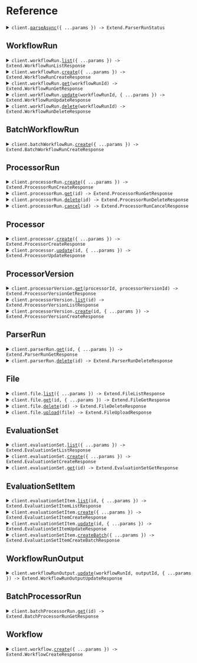 # Reference

<details><summary><code>client.<a href="/src/Client.ts">parseAsync</a>({ ...params }) -> Extend.ParserRunStatus</code></summary>
<dl>
<dd>

#### 📝 Description

<dl>
<dd>

<dl>
<dd>

Parse files **asynchronously** to get cleaned, chunked target content (e.g. markdown).

The Parse Async endpoint allows you to convert documents into structured, machine-readable formats with fine-grained control over the parsing process. This endpoint is ideal for extracting cleaned document content to be used as context for downstream processing, e.g. RAG pipelines, custom ingestion pipelines, embeddings classification, etc.

Parse files asynchronously and get a parser run ID that can be used to check status and retrieve results with the [Get Parser Run](https://docs.extend.ai/2025-04-21/developers/api-reference/parse-endpoints/get-parser-run) endpoint.

This is useful for:

- Large files that may take longer to process
- Avoiding timeout issues with synchronous parsing.

For more details, see the [Parse File guide](https://docs.extend.ai/2025-04-21/developers/guides/parse).

</dd>
</dl>
</dd>
</dl>

#### 🔌 Usage

<dl>
<dd>

<dl>
<dd>

```typescript
await client.parseAsync({
    file: {},
});
```

</dd>
</dl>
</dd>
</dl>

#### ⚙️ Parameters

<dl>
<dd>

<dl>
<dd>

**request:** `Extend.ParseAsyncRequest`

</dd>
</dl>

<dl>
<dd>

**requestOptions:** `ExtendClient.RequestOptions`

</dd>
</dl>
</dd>
</dl>

</dd>
</dl>
</details>

##

## WorkflowRun

<details><summary><code>client.workflowRun.<a href="/src/api/resources/workflowRun/client/Client.ts">list</a>({ ...params }) -> Extend.WorkflowRunListResponse</code></summary>
<dl>
<dd>

#### 📝 Description

<dl>
<dd>

<dl>
<dd>

List runs of a Workflow. Workflows are sequences of steps that process files and data in a specific order to achieve a desired outcome. A WorkflowRun represents a single execution of a workflow against a file.

</dd>
</dl>
</dd>
</dl>

#### 🔌 Usage

<dl>
<dd>

<dl>
<dd>

```typescript
await client.workflowRun.list({
    nextPageToken: "xK9mLPqRtN3vS8wF5hB2cQ==:zWvUxYjM4nKpL7aDgE9HbTcR2mAyX3/Q+CNkfBSw1dZ=",
});
```

</dd>
</dl>
</dd>
</dl>

#### ⚙️ Parameters

<dl>
<dd>

<dl>
<dd>

**request:** `Extend.WorkflowRunListRequest`

</dd>
</dl>

<dl>
<dd>

**requestOptions:** `WorkflowRun.RequestOptions`

</dd>
</dl>
</dd>
</dl>

</dd>
</dl>
</details>

<details><summary><code>client.workflowRun.<a href="/src/api/resources/workflowRun/client/Client.ts">create</a>({ ...params }) -> Extend.WorkflowRunCreateResponse</code></summary>
<dl>
<dd>

#### 📝 Description

<dl>
<dd>

<dl>
<dd>

Run a Workflow with files. A Workflow is a sequence of steps that process files and data in a specific order to achieve a desired outcome. A WorkflowRun will be created for each file processed. A WorkflowRun represents a single execution of a workflow against a file.

</dd>
</dl>
</dd>
</dl>

#### 🔌 Usage

<dl>
<dd>

<dl>
<dd>

```typescript
await client.workflowRun.create({
    workflowId: "workflow_id_here",
});
```

</dd>
</dl>
</dd>
</dl>

#### ⚙️ Parameters

<dl>
<dd>

<dl>
<dd>

**request:** `Extend.WorkflowRunCreateRequest`

</dd>
</dl>

<dl>
<dd>

**requestOptions:** `WorkflowRun.RequestOptions`

</dd>
</dl>
</dd>
</dl>

</dd>
</dl>
</details>

<details><summary><code>client.workflowRun.<a href="/src/api/resources/workflowRun/client/Client.ts">get</a>(workflowRunId) -> Extend.WorkflowRunGetResponse</code></summary>
<dl>
<dd>

#### 📝 Description

<dl>
<dd>

<dl>
<dd>

Once a workflow has been run, you can check the status and output of a specific WorkflowRun.

</dd>
</dl>
</dd>
</dl>

#### 🔌 Usage

<dl>
<dd>

<dl>
<dd>

```typescript
await client.workflowRun.get("workflow_run_id_here");
```

</dd>
</dl>
</dd>
</dl>

#### ⚙️ Parameters

<dl>
<dd>

<dl>
<dd>

**workflowRunId:** `string`

The ID of the WorkflowRun that was outputted after a Workflow was run through the API.

Example: `"workflow_run_8k9m-xyzAB_Pqrst-Nvw4"`

</dd>
</dl>

<dl>
<dd>

**requestOptions:** `WorkflowRun.RequestOptions`

</dd>
</dl>
</dd>
</dl>

</dd>
</dl>
</details>

<details><summary><code>client.workflowRun.<a href="/src/api/resources/workflowRun/client/Client.ts">update</a>(workflowRunId, { ...params }) -> Extend.WorkflowRunUpdateResponse</code></summary>
<dl>
<dd>

#### 📝 Description

<dl>
<dd>

<dl>
<dd>

You can update the name and metadata of an in progress WorkflowRun at any time using this endpoint.

</dd>
</dl>
</dd>
</dl>

#### 🔌 Usage

<dl>
<dd>

<dl>
<dd>

```typescript
await client.workflowRun.update("workflow_run_id_here");
```

</dd>
</dl>
</dd>
</dl>

#### ⚙️ Parameters

<dl>
<dd>

<dl>
<dd>

**workflowRunId:** `string`

The ID of the WorkflowRun. This ID will start with "workflow_run". This ID can be found in the API response when creating a Workflow Run, or in the "history" tab of a workflow on the Extend platform.

Example: `"workflow_run_8k9m-xyzAB_Pqrst-Nvw4"`

</dd>
</dl>

<dl>
<dd>

**request:** `Extend.WorkflowRunUpdateRequest`

</dd>
</dl>

<dl>
<dd>

**requestOptions:** `WorkflowRun.RequestOptions`

</dd>
</dl>
</dd>
</dl>

</dd>
</dl>
</details>

<details><summary><code>client.workflowRun.<a href="/src/api/resources/workflowRun/client/Client.ts">delete</a>(workflowRunId) -> Extend.WorkflowRunDeleteResponse</code></summary>
<dl>
<dd>

#### 📝 Description

<dl>
<dd>

<dl>
<dd>

Delete a workflow run and all associated data from Extend. This operation is permanent and cannot be undone.

This endpoint can be used if you'd like to manage data retention on your own rather than automated data retention policies. Or make one-off deletions for your downstream customers.

</dd>
</dl>
</dd>
</dl>

#### 🔌 Usage

<dl>
<dd>

<dl>
<dd>

```typescript
await client.workflowRun.delete("workflow_run_id_here");
```

</dd>
</dl>
</dd>
</dl>

#### ⚙️ Parameters

<dl>
<dd>

<dl>
<dd>

**workflowRunId:** `string`

The ID of the workflow run to delete.

Example: `"workflow_run_xKm9pNv3qWsY_jL2tR5Dh"`

</dd>
</dl>

<dl>
<dd>

**requestOptions:** `WorkflowRun.RequestOptions`

</dd>
</dl>
</dd>
</dl>

</dd>
</dl>
</details>

## BatchWorkflowRun

<details><summary><code>client.batchWorkflowRun.<a href="/src/api/resources/batchWorkflowRun/client/Client.ts">create</a>({ ...params }) -> Extend.BatchWorkflowRunCreateResponse</code></summary>
<dl>
<dd>

#### 📝 Description

<dl>
<dd>

<dl>
<dd>

This endpoint allows you to efficiently initiate large batches of workflow runs in a single request (up to 1,000 in a single request, but you can queue up multiple batches in rapid succession). It accepts an array of inputs, each containing a file and metadata pair. The primary use case for this endpoint is for doing large bulk runs of >1000 files at a time that can process over the course of a few hours without needing to manage rate limits that would likely occur using the primary run endpoint.

Unlike the single [Run Workflow](https://docs.extend.ai/2025-04-21/developers/api-reference/workflow-endpoints/run-workflow) endpoint which returns the details of the created workflow runs immediately, this batch endpoint returns a `batchId`.

Our recommended usage pattern is to integrate with [Webhooks](https://docs.extend.ai/2025-04-21/developers/webhooks/configuration) for consuming results, using the `metadata` and `batchId` to match up results to the original inputs in your downstream systems. However, you can integrate in a polling mechanism by using a combination of the [List Workflow Runs](https://docs.extend.ai/2025-04-21/developers/api-reference/workflow-endpoints/list-workflow-runs) endpoint to fetch all runs via a batch, and then [Get Workflow Run](https://docs.extend.ai/2025-04-21/developers/api-reference/workflow-endpoints/get-workflow-run) to fetch the full outputs each run.

**Priority:** All workflow runs created through this batch endpoint are automatically assigned a priority of 90.

**Processing and Monitoring:**
Upon successful submission, the endpoint returns a `batchId`. The individual workflow runs are then queued for processing.

- **Monitoring:** Track the progress and consume results of individual runs using [Webhooks](https://docs.extend.ai/2025-04-21/developers/webhooks/configuration). Subscribe to events like `workflow_run.completed`, `workflow_run.failed`, etc. The webhook payload for these events will include the corresponding `batchId` and the `metadata` you provided for each input.
- **Fetching Results:** You can also use the [List Workflow Runs](https://docs.extend.ai/2025-04-21/developers/api-reference/workflow-endpoints/list-workflow-runs) endpoint and filter using the `batchId` query param.
  </dd>
  </dl>
  </dd>
  </dl>

#### 🔌 Usage

<dl>
<dd>

<dl>
<dd>

```typescript
await client.batchWorkflowRun.create({
    workflowId: "workflow_id_here",
    inputs: [{}],
});
```

</dd>
</dl>
</dd>
</dl>

#### ⚙️ Parameters

<dl>
<dd>

<dl>
<dd>

**request:** `Extend.BatchWorkflowRunCreateRequest`

</dd>
</dl>

<dl>
<dd>

**requestOptions:** `BatchWorkflowRun.RequestOptions`

</dd>
</dl>
</dd>
</dl>

</dd>
</dl>
</details>

## ProcessorRun

<details><summary><code>client.processorRun.<a href="/src/api/resources/processorRun/client/Client.ts">create</a>({ ...params }) -> Extend.ProcessorRunCreateResponse</code></summary>
<dl>
<dd>

#### 📝 Description

<dl>
<dd>

<dl>
<dd>

Run processors (extraction, classification, splitting, etc.) on a given document.

**Synchronous vs Asynchronous Processing:**

- **Asynchronous (default)**: Returns immediately with `PROCESSING` status. Use webhooks or polling to get results.
- **Synchronous**: Set `sync: true` to wait for completion and get final results in the response (5-minute timeout).

**For asynchronous processing:**

- You can [configure webhooks](https://docs.extend.ai/2025-04-21/developers/webhooks/configuration) to receive notifications when a processor run is complete or failed.
- Or you can [poll the get endpoint](https://docs.extend.ai/2025-04-21/developers/api-reference/processor-endpoints/get-processor-run) for updates on the status of the processor run.
  </dd>
  </dl>
  </dd>
  </dl>

#### 🔌 Usage

<dl>
<dd>

<dl>
<dd>

```typescript
await client.processorRun.create({
    processorId: "processor_id_here",
});
```

</dd>
</dl>
</dd>
</dl>

#### ⚙️ Parameters

<dl>
<dd>

<dl>
<dd>

**request:** `Extend.ProcessorRunCreateRequest`

</dd>
</dl>

<dl>
<dd>

**requestOptions:** `ProcessorRun.RequestOptions`

</dd>
</dl>
</dd>
</dl>

</dd>
</dl>
</details>

<details><summary><code>client.processorRun.<a href="/src/api/resources/processorRun/client/Client.ts">get</a>(id) -> Extend.ProcessorRunGetResponse</code></summary>
<dl>
<dd>

#### 📝 Description

<dl>
<dd>

<dl>
<dd>

Retrieve details about a specific processor run, including its status, outputs, and any edits made during review.

A common use case for this endpoint is to poll for the status and final output of an async processor run when using the [Run Processor](https://docs.extend.ai/2025-04-21/developers/api-reference/processor-endpoints/run-processor) endpoint. For instance, if you do not want to not configure webhooks to receive the output via completion/failure events.

</dd>
</dl>
</dd>
</dl>

#### 🔌 Usage

<dl>
<dd>

<dl>
<dd>

```typescript
await client.processorRun.get("processor_run_id_here");
```

</dd>
</dl>
</dd>
</dl>

#### ⚙️ Parameters

<dl>
<dd>

<dl>
<dd>

**id:** `string`

The unique identifier for this processor run.

Example: `"dpr_Xj8mK2pL9nR4vT7qY5wZ"`

</dd>
</dl>

<dl>
<dd>

**requestOptions:** `ProcessorRun.RequestOptions`

</dd>
</dl>
</dd>
</dl>

</dd>
</dl>
</details>

<details><summary><code>client.processorRun.<a href="/src/api/resources/processorRun/client/Client.ts">delete</a>(id) -> Extend.ProcessorRunDeleteResponse</code></summary>
<dl>
<dd>

#### 📝 Description

<dl>
<dd>

<dl>
<dd>

Delete a processor run and all associated data from Extend. This operation is permanent and cannot be undone.

This endpoint can be used if you'd like to manage data retention on your own rather than automated data retention policies. Or make one-off deletions for your downstream customers.

</dd>
</dl>
</dd>
</dl>

#### 🔌 Usage

<dl>
<dd>

<dl>
<dd>

```typescript
await client.processorRun.delete("processor_run_id_here");
```

</dd>
</dl>
</dd>
</dl>

#### ⚙️ Parameters

<dl>
<dd>

<dl>
<dd>

**id:** `string`

The ID of the processor run to delete.

Example: `"dpr_Xj8mK2pL9nR4vT7qY5wZ"`

</dd>
</dl>

<dl>
<dd>

**requestOptions:** `ProcessorRun.RequestOptions`

</dd>
</dl>
</dd>
</dl>

</dd>
</dl>
</details>

<details><summary><code>client.processorRun.<a href="/src/api/resources/processorRun/client/Client.ts">cancel</a>(id) -> Extend.ProcessorRunCancelResponse</code></summary>
<dl>
<dd>

#### 📝 Description

<dl>
<dd>

<dl>
<dd>

Cancel a running processor run by its ID. This endpoint allows you to stop a processor run that is currently in progress.

Note: Only processor runs with a status of `"PROCESSING"` can be cancelled. Processor runs that have already completed, failed, or been cancelled cannot be cancelled again.

</dd>
</dl>
</dd>
</dl>

#### 🔌 Usage

<dl>
<dd>

<dl>
<dd>

```typescript
await client.processorRun.cancel("processor_run_id_here");
```

</dd>
</dl>
</dd>
</dl>

#### ⚙️ Parameters

<dl>
<dd>

<dl>
<dd>

**id:** `string`

The unique identifier for the processor run to cancel.

Example: `"dpr_Xj8mK2pL9nR4vT7qY5wZ"`

</dd>
</dl>

<dl>
<dd>

**requestOptions:** `ProcessorRun.RequestOptions`

</dd>
</dl>
</dd>
</dl>

</dd>
</dl>
</details>

## Processor

<details><summary><code>client.processor.<a href="/src/api/resources/processor/client/Client.ts">create</a>({ ...params }) -> Extend.ProcessorCreateResponse</code></summary>
<dl>
<dd>

#### 📝 Description

<dl>
<dd>

<dl>
<dd>

Create a new processor in Extend, optionally cloning from an existing processor

</dd>
</dl>
</dd>
</dl>

#### 🔌 Usage

<dl>
<dd>

<dl>
<dd>

```typescript
await client.processor.create({
    name: "My Processor Name",
    type: "EXTRACT",
});
```

</dd>
</dl>
</dd>
</dl>

#### ⚙️ Parameters

<dl>
<dd>

<dl>
<dd>

**request:** `Extend.ProcessorCreateRequest`

</dd>
</dl>

<dl>
<dd>

**requestOptions:** `Processor.RequestOptions`

</dd>
</dl>
</dd>
</dl>

</dd>
</dl>
</details>

<details><summary><code>client.processor.<a href="/src/api/resources/processor/client/Client.ts">update</a>(id, { ...params }) -> Extend.ProcessorUpdateResponse</code></summary>
<dl>
<dd>

#### 📝 Description

<dl>
<dd>

<dl>
<dd>

Update an existing processor in Extend

</dd>
</dl>
</dd>
</dl>

#### 🔌 Usage

<dl>
<dd>

<dl>
<dd>

```typescript
await client.processor.update("processor_id_here");
```

</dd>
</dl>
</dd>
</dl>

#### ⚙️ Parameters

<dl>
<dd>

<dl>
<dd>

**id:** `string`

The ID of the processor to update.

Example: `"dp_Xj8mK2pL9nR4vT7qY5wZ"`

</dd>
</dl>

<dl>
<dd>

**request:** `Extend.ProcessorUpdateRequest`

</dd>
</dl>

<dl>
<dd>

**requestOptions:** `Processor.RequestOptions`

</dd>
</dl>
</dd>
</dl>

</dd>
</dl>
</details>

## ProcessorVersion

<details><summary><code>client.processorVersion.<a href="/src/api/resources/processorVersion/client/Client.ts">get</a>(processorId, processorVersionId) -> Extend.ProcessorVersionGetResponse</code></summary>
<dl>
<dd>

#### 📝 Description

<dl>
<dd>

<dl>
<dd>

Retrieve a specific version of a processor in Extend

</dd>
</dl>
</dd>
</dl>

#### 🔌 Usage

<dl>
<dd>

<dl>
<dd>

```typescript
await client.processorVersion.get("processor_id_here", "processor_version_id_here");
```

</dd>
</dl>
</dd>
</dl>

#### ⚙️ Parameters

<dl>
<dd>

<dl>
<dd>

**processorId:** `string`

The ID of the processor.

Example: `"dp_Xj8mK2pL9nR4vT7qY5wZ"`

</dd>
</dl>

<dl>
<dd>

**processorVersionId:** `string`

The ID of the specific processor version to retrieve.

Example: `"dpv_QYk6jgHA_8CsO8rVWhyNC"`

</dd>
</dl>

<dl>
<dd>

**requestOptions:** `ProcessorVersion.RequestOptions`

</dd>
</dl>
</dd>
</dl>

</dd>
</dl>
</details>

<details><summary><code>client.processorVersion.<a href="/src/api/resources/processorVersion/client/Client.ts">list</a>(id) -> Extend.ProcessorVersionListResponse</code></summary>
<dl>
<dd>

#### 📝 Description

<dl>
<dd>

<dl>
<dd>

This endpoint allows you to fetch all versions of a given processor, including the current `draft` version.

Versions are typically returned in descending order of creation (newest first), but this should be confirmed in the actual implementation.
The `draft` version is the latest unpublished version of the processor, which can be published to create a new version. It might not have any changes from the last published version.

</dd>
</dl>
</dd>
</dl>

#### 🔌 Usage

<dl>
<dd>

<dl>
<dd>

```typescript
await client.processorVersion.list("processor_id_here");
```

</dd>
</dl>
</dd>
</dl>

#### ⚙️ Parameters

<dl>
<dd>

<dl>
<dd>

**id:** `string`

The ID of the processor to retrieve versions for.

Example: `"dp_Xj8mK2pL9nR4vT7qY5wZ"`

</dd>
</dl>

<dl>
<dd>

**requestOptions:** `ProcessorVersion.RequestOptions`

</dd>
</dl>
</dd>
</dl>

</dd>
</dl>
</details>

<details><summary><code>client.processorVersion.<a href="/src/api/resources/processorVersion/client/Client.ts">create</a>(id, { ...params }) -> Extend.ProcessorVersionCreateResponse</code></summary>
<dl>
<dd>

#### 📝 Description

<dl>
<dd>

<dl>
<dd>

This endpoint allows you to publish a new version of an existing processor. Publishing a new version creates a snapshot of the processor's current configuration and makes it available for use in workflows.

Publishing a new version does not automatically update existing workflows using this processor. You may need to manually update workflows to use the new version if desired.

</dd>
</dl>
</dd>
</dl>

#### 🔌 Usage

<dl>
<dd>

<dl>
<dd>

```typescript
await client.processorVersion.create("processor_id_here", {
    releaseType: "major",
});
```

</dd>
</dl>
</dd>
</dl>

#### ⚙️ Parameters

<dl>
<dd>

<dl>
<dd>

**id:** `string`

The ID of the processor to publish a new version for.

Example: `"dp_Xj8mK2pL9nR4vT7qY5wZ"`

</dd>
</dl>

<dl>
<dd>

**request:** `Extend.ProcessorVersionCreateRequest`

</dd>
</dl>

<dl>
<dd>

**requestOptions:** `ProcessorVersion.RequestOptions`

</dd>
</dl>
</dd>
</dl>

</dd>
</dl>
</details>

## ParserRun

<details><summary><code>client.parserRun.<a href="/src/api/resources/parserRun/client/Client.ts">get</a>(id, { ...params }) -> Extend.ParserRunGetResponse</code></summary>
<dl>
<dd>

#### 📝 Description

<dl>
<dd>

<dl>
<dd>

Retrieve the status and results of a parser run.

Use this endpoint to get results for a parser run that has already completed, or to check on the status of an asynchronous parser run initiated via the [Parse File Asynchronously](https://docs.extend.ai/2025-04-21/developers/api-reference/parse-endpoints/parse-file-async) endpoint.

If parsing is still in progress, you'll receive a response with just the status. Once complete, you'll receive the full parsed content in the response.

</dd>
</dl>
</dd>
</dl>

#### 🔌 Usage

<dl>
<dd>

<dl>
<dd>

```typescript
await client.parserRun.get("parser_run_id_here");
```

</dd>
</dl>
</dd>
</dl>

#### ⚙️ Parameters

<dl>
<dd>

<dl>
<dd>

**id:** `string`

The unique identifier for the parser run.

Example: `"parser_run_xK9mLPqRtN3vS8wF5hB2cQ"`

</dd>
</dl>

<dl>
<dd>

**request:** `Extend.ParserRunGetRequest`

</dd>
</dl>

<dl>
<dd>

**requestOptions:** `ParserRun.RequestOptions`

</dd>
</dl>
</dd>
</dl>

</dd>
</dl>
</details>

<details><summary><code>client.parserRun.<a href="/src/api/resources/parserRun/client/Client.ts">delete</a>(id) -> Extend.ParserRunDeleteResponse</code></summary>
<dl>
<dd>

#### 📝 Description

<dl>
<dd>

<dl>
<dd>

Delete a parser run and all associated data from Extend. This operation is permanent and cannot be undone.

This endpoint can be used if you'd like to manage data retention on your own rather than automated data retention policies. Or make one-off deletions for your downstream customers.

</dd>
</dl>
</dd>
</dl>

#### 🔌 Usage

<dl>
<dd>

<dl>
<dd>

```typescript
await client.parserRun.delete("parser_run_id_here");
```

</dd>
</dl>
</dd>
</dl>

#### ⚙️ Parameters

<dl>
<dd>

<dl>
<dd>

**id:** `string`

The ID of the parser run to delete.

Example: `"parser_run_xK9mLPqRtN3vS8wF5hB2cQ"`

</dd>
</dl>

<dl>
<dd>

**requestOptions:** `ParserRun.RequestOptions`

</dd>
</dl>
</dd>
</dl>

</dd>
</dl>
</details>

## File

<details><summary><code>client.file.<a href="/src/api/resources/file/client/Client.ts">list</a>({ ...params }) -> Extend.FileListResponse</code></summary>
<dl>
<dd>

#### 📝 Description

<dl>
<dd>

<dl>
<dd>

List files in your account. Files represent documents that have been uploaded to Extend. This endpoint returns a paginated response. You can use the `nextPageToken` to fetch subsequent results.

</dd>
</dl>
</dd>
</dl>

#### 🔌 Usage

<dl>
<dd>

<dl>
<dd>

```typescript
await client.file.list({
    nextPageToken: "xK9mLPqRtN3vS8wF5hB2cQ==:zWvUxYjM4nKpL7aDgE9HbTcR2mAyX3/Q+CNkfBSw1dZ=",
});
```

</dd>
</dl>
</dd>
</dl>

#### ⚙️ Parameters

<dl>
<dd>

<dl>
<dd>

**request:** `Extend.FileListRequest`

</dd>
</dl>

<dl>
<dd>

**requestOptions:** `File_.RequestOptions`

</dd>
</dl>
</dd>
</dl>

</dd>
</dl>
</details>

<details><summary><code>client.file.<a href="/src/api/resources/file/client/Client.ts">get</a>(id, { ...params }) -> Extend.FileGetResponse</code></summary>
<dl>
<dd>

#### 📝 Description

<dl>
<dd>

<dl>
<dd>

Fetch a file by its ID to obtain additional details and the raw file content.

</dd>
</dl>
</dd>
</dl>

#### 🔌 Usage

<dl>
<dd>

<dl>
<dd>

```typescript
await client.file.get("file_id_here");
```

</dd>
</dl>
</dd>
</dl>

#### ⚙️ Parameters

<dl>
<dd>

<dl>
<dd>

**id:** `string`

Extend's ID for the file. It will always start with `"file_"`. This ID is returned when creating a new File, or the value on the `fileId` field in a WorkflowRun.

Example: `"file_Xj8mK2pL9nR4vT7qY5wZ"`

</dd>
</dl>

<dl>
<dd>

**request:** `Extend.FileGetRequest`

</dd>
</dl>

<dl>
<dd>

**requestOptions:** `File_.RequestOptions`

</dd>
</dl>
</dd>
</dl>

</dd>
</dl>
</details>

<details><summary><code>client.file.<a href="/src/api/resources/file/client/Client.ts">delete</a>(id) -> Extend.FileDeleteResponse</code></summary>
<dl>
<dd>

#### 📝 Description

<dl>
<dd>

<dl>
<dd>

Delete a file and all associated data from Extend. This operation is permanent and cannot be undone.

This endpoint can be used if you'd like to manage data retention on your own rather than automated data retention policies. Or make one-off deletions for your downstream customers.

</dd>
</dl>
</dd>
</dl>

#### 🔌 Usage

<dl>
<dd>

<dl>
<dd>

```typescript
await client.file.delete("file_id_here");
```

</dd>
</dl>
</dd>
</dl>

#### ⚙️ Parameters

<dl>
<dd>

<dl>
<dd>

**id:** `string`

The ID of the file to delete.

Example: `"file_xK9mLPqRtN3vS8wF5hB2cQ"`

</dd>
</dl>

<dl>
<dd>

**requestOptions:** `File_.RequestOptions`

</dd>
</dl>
</dd>
</dl>

</dd>
</dl>
</details>

<details><summary><code>client.file.<a href="/src/api/resources/file/client/Client.ts">upload</a>(file) -> Extend.FileUploadResponse</code></summary>
<dl>
<dd>

#### 📝 Description

<dl>
<dd>

<dl>
<dd>

Upload and create a new file in Extend.

This endpoint accepts file contents and registers them as a File in Extend, which can be used for [running workflows](https://docs.extend.ai/2025-04-21/developers/api-reference/workflow-endpoints/run-workflow), [creating evaluation set items](https://docs.extend.ai/2025-04-21/developers/api-reference/evaluation-set-endpoints/bulk-create-evaluation-set-items), [parsing](https://docs.extend.ai/2025-04-21/developers/api-reference/parse-endpoints/parse-file), etc.

If an uploaded file is detected as a Word or PowerPoint document, it will be automatically converted to a PDF.

Supported file types can be found [here](https://docs.extend.ai/2025-04-21/developers/guides/supported-file-types).

This endpoint requires multipart form encoding. Most HTTP clients will handle this encoding automatically (see the examples).

</dd>
</dl>
</dd>
</dl>

#### 🔌 Usage

<dl>
<dd>

<dl>
<dd>

```typescript
await client.file.upload(fs.createReadStream("/path/to/your/file"));
```

</dd>
</dl>
</dd>
</dl>

#### ⚙️ Parameters

<dl>
<dd>

<dl>
<dd>

**file:** `File | fs.ReadStream | Blob`

</dd>
</dl>

<dl>
<dd>

**requestOptions:** `File_.RequestOptions`

</dd>
</dl>
</dd>
</dl>

</dd>
</dl>
</details>

## EvaluationSet

<details><summary><code>client.evaluationSet.<a href="/src/api/resources/evaluationSet/client/Client.ts">list</a>({ ...params }) -> Extend.EvaluationSetListResponse</code></summary>
<dl>
<dd>

#### 📝 Description

<dl>
<dd>

<dl>
<dd>

List evaluation sets in your account. You can use the `processorId` parameter to filter evaluation sets by processor.

This endpoint returns a paginated response. You can use the `nextPageToken` to fetch subsequent results.

</dd>
</dl>
</dd>
</dl>

#### 🔌 Usage

<dl>
<dd>

<dl>
<dd>

```typescript
await client.evaluationSet.list({
    processorId: "processor_id_here",
    nextPageToken: "xK9mLPqRtN3vS8wF5hB2cQ==:zWvUxYjM4nKpL7aDgE9HbTcR2mAyX3/Q+CNkfBSw1dZ=",
});
```

</dd>
</dl>
</dd>
</dl>

#### ⚙️ Parameters

<dl>
<dd>

<dl>
<dd>

**request:** `Extend.EvaluationSetListRequest`

</dd>
</dl>

<dl>
<dd>

**requestOptions:** `EvaluationSet.RequestOptions`

</dd>
</dl>
</dd>
</dl>

</dd>
</dl>
</details>

<details><summary><code>client.evaluationSet.<a href="/src/api/resources/evaluationSet/client/Client.ts">create</a>({ ...params }) -> Extend.EvaluationSetCreateResponse</code></summary>
<dl>
<dd>

#### 📝 Description

<dl>
<dd>

<dl>
<dd>

Evaluation sets are collections of files and expected outputs that are used to evaluate the performance of a given processor in Extend. This endpoint will create a new evaluation set in Extend, which items can be added to using the [Create Evaluation Set Item](https://docs.extend.ai/2025-04-21/developers/api-reference/evaluation-set-endpoints/create-evaluation-set-item) endpoint.

Note: it is not necessary to create an evaluation set via API. You can also create an evaluation set via the Extend dashboard and take the ID from there.

</dd>
</dl>
</dd>
</dl>

#### 🔌 Usage

<dl>
<dd>

<dl>
<dd>

```typescript
await client.evaluationSet.create({
    name: "My Evaluation Set",
    description: "My Evaluation Set Description",
    processorId: "processor_id_here",
});
```

</dd>
</dl>
</dd>
</dl>

#### ⚙️ Parameters

<dl>
<dd>

<dl>
<dd>

**request:** `Extend.EvaluationSetCreateRequest`

</dd>
</dl>

<dl>
<dd>

**requestOptions:** `EvaluationSet.RequestOptions`

</dd>
</dl>
</dd>
</dl>

</dd>
</dl>
</details>

<details><summary><code>client.evaluationSet.<a href="/src/api/resources/evaluationSet/client/Client.ts">get</a>(id) -> Extend.EvaluationSetGetResponse</code></summary>
<dl>
<dd>

#### 📝 Description

<dl>
<dd>

<dl>
<dd>

Retrieve a specific evaluation set by ID. This returns an evaluation set object, but does not include the items in the evaluation set. You can use the [List Evaluation Set Items](https://docs.extend.ai/2025-04-21/developers/api-reference/evaluation-set-endpoints/list-evaluation-set-items) endpoint to get the items in an evaluation set.

</dd>
</dl>
</dd>
</dl>

#### 🔌 Usage

<dl>
<dd>

<dl>
<dd>

```typescript
await client.evaluationSet.get("evaluation_set_id_here");
```

</dd>
</dl>
</dd>
</dl>

#### ⚙️ Parameters

<dl>
<dd>

<dl>
<dd>

**id:** `string`

The ID of the evaluation set to retrieve.

Example: `"ev_2LcgeY_mp2T5yPaEuq5Lw"`

</dd>
</dl>

<dl>
<dd>

**requestOptions:** `EvaluationSet.RequestOptions`

</dd>
</dl>
</dd>
</dl>

</dd>
</dl>
</details>

## EvaluationSetItem

<details><summary><code>client.evaluationSetItem.<a href="/src/api/resources/evaluationSetItem/client/Client.ts">list</a>(id, { ...params }) -> Extend.EvaluationSetItemListResponse</code></summary>
<dl>
<dd>

#### 📝 Description

<dl>
<dd>

<dl>
<dd>

List all items in a specific evaluation set. Evaluation set items are the individual files and expected outputs that are used to evaluate the performance of a given processor in Extend.

This endpoint returns a paginated response. You can use the `nextPageToken` to fetch subsequent results.

</dd>
</dl>
</dd>
</dl>

#### 🔌 Usage

<dl>
<dd>

<dl>
<dd>

```typescript
await client.evaluationSetItem.list("evaluation_set_id_here", {
    nextPageToken: "xK9mLPqRtN3vS8wF5hB2cQ==:zWvUxYjM4nKpL7aDgE9HbTcR2mAyX3/Q+CNkfBSw1dZ=",
});
```

</dd>
</dl>
</dd>
</dl>

#### ⚙️ Parameters

<dl>
<dd>

<dl>
<dd>

**id:** `string`

The ID of the evaluation set to retrieve items for.

Example: `"ev_2LcgeY_mp2T5yPaEuq5Lw"`

</dd>
</dl>

<dl>
<dd>

**request:** `Extend.EvaluationSetItemListRequest`

</dd>
</dl>

<dl>
<dd>

**requestOptions:** `EvaluationSetItem.RequestOptions`

</dd>
</dl>
</dd>
</dl>

</dd>
</dl>
</details>

<details><summary><code>client.evaluationSetItem.<a href="/src/api/resources/evaluationSetItem/client/Client.ts">create</a>({ ...params }) -> Extend.EvaluationSetItemCreateResponse</code></summary>
<dl>
<dd>

#### 📝 Description

<dl>
<dd>

<dl>
<dd>

Evaluation set items are the individual files and expected outputs that are used to evaluate the performance of a given processor in Extend. This endpoint will create a new evaluation set item in Extend, which will be used during an evaluation run.

Best Practices for Outputs in Evaluation Sets:

- **Configure First, Output Later**
    - Always create and finalize your processor configuration before creating evaluation sets
    - Field IDs in outputs must match those defined in your processor configuration
- **Type Consistency**
    - Ensure output types exactly match your processor configuration
    - For example, if a field is configured as "currency", don't submit a simple number value
- **Field IDs**
    - Use the exact field IDs from your processor configuration
    - Create your own semantic IDs instead in the configs for each field/type instead of using the generated ones
- **Value**
    - Remember that all results are inside the value key of a result object, except the values within nested structures.
      </dd>
      </dl>
      </dd>
      </dl>

#### 🔌 Usage

<dl>
<dd>

<dl>
<dd>

```typescript
await client.evaluationSetItem.create({
    evaluationSetId: "evaluation_set_id_here",
    fileId: "file_id_here",
    expectedOutput: {
        value: {
            key: "value",
        },
    },
});
```

</dd>
</dl>
</dd>
</dl>

#### ⚙️ Parameters

<dl>
<dd>

<dl>
<dd>

**request:** `Extend.EvaluationSetItemCreateRequest`

</dd>
</dl>

<dl>
<dd>

**requestOptions:** `EvaluationSetItem.RequestOptions`

</dd>
</dl>
</dd>
</dl>

</dd>
</dl>
</details>

<details><summary><code>client.evaluationSetItem.<a href="/src/api/resources/evaluationSetItem/client/Client.ts">update</a>(id, { ...params }) -> Extend.EvaluationSetItemUpdateResponse</code></summary>
<dl>
<dd>

#### 📝 Description

<dl>
<dd>

<dl>
<dd>

If you need to change the expected output for a given evaluation set item, you can use this endpoint to update the item. This can be useful if you need to correct an error in the expected output or if the output of the processor has changed.

</dd>
</dl>
</dd>
</dl>

#### 🔌 Usage

<dl>
<dd>

<dl>
<dd>

```typescript
await client.evaluationSetItem.update("evaluation_set_item_id_here", {
    expectedOutput: {
        value: {
            key: "value",
        },
    },
});
```

</dd>
</dl>
</dd>
</dl>

#### ⚙️ Parameters

<dl>
<dd>

<dl>
<dd>

**id:** `string`

The ID of the evaluation set item to update.

Example: `"evi_kR9mNP12Qw4yTv8BdR3H"`

</dd>
</dl>

<dl>
<dd>

**request:** `Extend.EvaluationSetItemUpdateRequest`

</dd>
</dl>

<dl>
<dd>

**requestOptions:** `EvaluationSetItem.RequestOptions`

</dd>
</dl>
</dd>
</dl>

</dd>
</dl>
</details>

<details><summary><code>client.evaluationSetItem.<a href="/src/api/resources/evaluationSetItem/client/Client.ts">createBatch</a>({ ...params }) -> Extend.EvaluationSetItemCreateBatchResponse</code></summary>
<dl>
<dd>

#### 📝 Description

<dl>
<dd>

<dl>
<dd>

If you have a large number of files that you need to add to an evaluation set, you can use this endpoint to create multiple evaluation set items at once. This can be useful if you have a large dataset that you need to evaluate the performance of a processor against.

Note: you still need to create each File first using the file API.

</dd>
</dl>
</dd>
</dl>

#### 🔌 Usage

<dl>
<dd>

<dl>
<dd>

```typescript
await client.evaluationSetItem.createBatch({
    evaluationSetId: "evaluation_set_id_here",
    items: [
        {
            fileId: "file_id_here",
            expectedOutput: {
                value: {
                    key: "value",
                },
            },
        },
    ],
});
```

</dd>
</dl>
</dd>
</dl>

#### ⚙️ Parameters

<dl>
<dd>

<dl>
<dd>

**request:** `Extend.EvaluationSetItemCreateBatchRequest`

</dd>
</dl>

<dl>
<dd>

**requestOptions:** `EvaluationSetItem.RequestOptions`

</dd>
</dl>
</dd>
</dl>

</dd>
</dl>
</details>

## WorkflowRunOutput

<details><summary><code>client.workflowRunOutput.<a href="/src/api/resources/workflowRunOutput/client/Client.ts">update</a>(workflowRunId, outputId, { ...params }) -> Extend.WorkflowRunOutputUpdateResponse</code></summary>
<dl>
<dd>

#### 📝 Description

<dl>
<dd>

<dl>
<dd>

Use this endpoint to submit corrected outputs for a WorkflowRun for future processor evaluation and tuning in Extend.

If you are using our Human-in-the-loop workflow review, then we already will be collecting your operator submitted corrections. However, if you are receiving data via the API without human review, there could be incorrect outputs that you would like to correct for future usage in evaluation and tuning within the Extend platform. This endpoint allows you to submit corrected outputs for a WorkflowRun, by providing the correct output for a given output ID.

The output ID, would be found in a given entry within the outputs arrays of a Workflow Run payload. The ID would look something like `dpr_gwkZZNRrPgkjcq0y-***`.

</dd>
</dl>
</dd>
</dl>

#### 🔌 Usage

<dl>
<dd>

<dl>
<dd>

```typescript
await client.workflowRunOutput.update("workflow_run_id_here", "output_id_here", {
    reviewedOutput: {
        value: {
            key: "value",
        },
    },
});
```

</dd>
</dl>
</dd>
</dl>

#### ⚙️ Parameters

<dl>
<dd>

<dl>
<dd>

**workflowRunId:** `string`

</dd>
</dl>

<dl>
<dd>

**outputId:** `string`

</dd>
</dl>

<dl>
<dd>

**request:** `Extend.WorkflowRunOutputUpdateRequest`

</dd>
</dl>

<dl>
<dd>

**requestOptions:** `WorkflowRunOutput.RequestOptions`

</dd>
</dl>
</dd>
</dl>

</dd>
</dl>
</details>

## BatchProcessorRun

<details><summary><code>client.batchProcessorRun.<a href="/src/api/resources/batchProcessorRun/client/Client.ts">get</a>(id) -> Extend.BatchProcessorRunGetResponse</code></summary>
<dl>
<dd>

#### 📝 Description

<dl>
<dd>

<dl>
<dd>

Retrieve details about a batch processor run, including evaluation runs

</dd>
</dl>
</dd>
</dl>

#### 🔌 Usage

<dl>
<dd>

<dl>
<dd>

```typescript
await client.batchProcessorRun.get("batch_processor_run_id_here");
```

</dd>
</dl>
</dd>
</dl>

#### ⚙️ Parameters

<dl>
<dd>

<dl>
<dd>

**id:** `string`

The unique identifier of the batch processor run to retrieve. The ID will always start with "bpr\_".

Example: `"bpr_Xj8mK2pL9nR4vT7qY5wZ"`

</dd>
</dl>

<dl>
<dd>

**requestOptions:** `BatchProcessorRun.RequestOptions`

</dd>
</dl>
</dd>
</dl>

</dd>
</dl>
</details>

## Workflow

<details><summary><code>client.workflow.<a href="/src/api/resources/workflow/client/Client.ts">create</a>({ ...params }) -> Extend.WorkflowCreateResponse</code></summary>
<dl>
<dd>

#### 📝 Description

<dl>
<dd>

<dl>
<dd>

Create a new workflow in Extend. Workflows are sequences of steps that process files and data in a specific order to achieve a desired outcome.

This endpoint will create a new workflow in Extend, which can then be configured and deployed. Typically, workflows are created from our UI, however this endpoint can be used to create workflows programmatically. Configuration of the flow still needs to be done in the dashboard.

</dd>
</dl>
</dd>
</dl>

#### 🔌 Usage

<dl>
<dd>

<dl>
<dd>

```typescript
await client.workflow.create({
    name: "Invoice Processing",
});
```

</dd>
</dl>
</dd>
</dl>

#### ⚙️ Parameters

<dl>
<dd>

<dl>
<dd>

**request:** `Extend.WorkflowCreateRequest`

</dd>
</dl>

<dl>
<dd>

**requestOptions:** `Workflow.RequestOptions`

</dd>
</dl>
</dd>
</dl>

</dd>
</dl>
</details>
